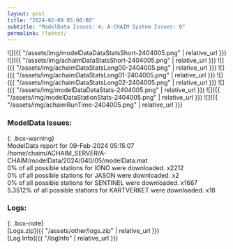 ```yaml
---
layout: post
title: "2024-02-09 05:00:00"
subtitle: "ModelData Issues: 4; A-CHAIM System Issues: 0"
permalink: /latest/
---
```


![]({{ "/assets/img/modelDataDataStatsShort-2404005.png" | relative_url }})
![]({{ "/assets/img/achaimDataStatsShort-2404005.png" | relative_url }})
![]({{ "/assets/img/achaimDataStatsLong00-2404005.png" | relative_url }})
![]({{ "/assets/img/achaimDataStatsLong01-2404005.png" | relative_url }})
![]({{ "/assets/img/achaimDataStatsLong02-2404005.png" | relative_url }})
![]({{ "/assets/img/modelDataDataStats-2404005.png" | relative_url }})
![]({{ "/assets/img/modelDataStationStats-2404005.png" | relative_url }})
![]({{ "/assets/img/achaimRunTime-2404005.png" | relative_url }})


### ModelData Issues:  
  
{: .box-warning}  
 ModelData report for 09-Feb-2024 05:15:07   
 /home/chaim/ACHAIM_SERVER/A-CHAIM/modelData/2024/040/05/modelData.mat   
 0% of all possible stations for IONO were downloaded. x2212   
 0% of all possible stations for JASON were downloaded. x2   
 0% of all possible stations for SENTINEL were downloaded. x1667   
 5.3512% of all possible stations for KARTVERKET were downloaded. x18   
  


### Logs:  
  
{: .box-note}  
[Logs.zip]({{ "/assets/other/logs.zip" | relative_url }})  
[Log Info]({{ "/logInfo" | relative_url }})  
